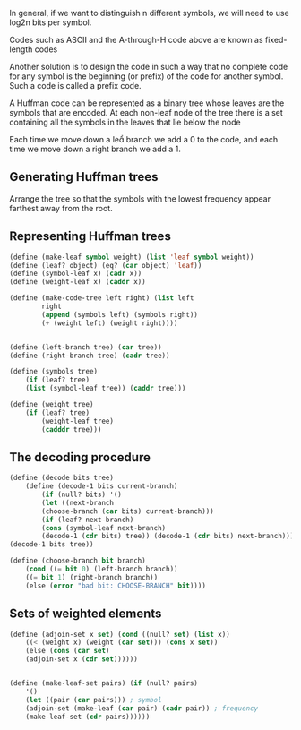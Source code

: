 In general, if we want to distinguish n different symbols, we will need to use log2n bits per symbol.

Codes such as ASCII and the A-through-H code above are known as fixed-length codes

Another solution is to design the code in such a way that no complete code for any symbol 
is the beginning (or prefix) of the code for another symbol. Such a code is called a prefix code. 

A Huffman code can be represented as a binary tree whose leaves are the symbols that are encoded. 
At each non-leaf node of the tree there is a set containing all the symbols in the leaves that lie below the node

Each time we move down a le branch we add a 0 to the code, and each time we move down a right branch we add a 1.

## Generating Huffman trees
Arrange the tree so that the symbols with the lowest frequency appear farthest away from the root. 

## Representing Huffman trees
```lisp
(define (make-leaf symbol weight) (list 'leaf symbol weight)) 
(define (leaf? object) (eq? (car object) 'leaf))
(define (symbol-leaf x) (cadr x))
(define (weight-leaf x) (caddr x))

(define (make-code-tree left right) (list left
        right
        (append (symbols left) (symbols right))
        (+ (weight left) (weight right))))


(define (left-branch tree) (car tree)) 
(define (right-branch tree) (cadr tree)) 

(define (symbols tree)
    (if (leaf? tree)
    (list (symbol-leaf tree)) (caddr tree)))

(define (weight tree) 
    (if (leaf? tree)
        (weight-leaf tree) 
        (cadddr tree)))
```

## The decoding procedure

```lisp
(define (decode bits tree)
    (define (decode-1 bits current-branch)
        (if (null? bits) '()
        (let ((next-branch
        (choose-branch (car bits) current-branch)))
        (if (leaf? next-branch)
        (cons (symbol-leaf next-branch)
        (decode-1 (cdr bits) tree)) (decode-1 (cdr bits) next-branch)))))
(decode-1 bits tree))

(define (choose-branch bit branch)
    (cond ((= bit 0) (left-branch branch))
    ((= bit 1) (right-branch branch))
    (else (error "bad bit: CHOOSE-BRANCH" bit))))
```

## Sets of weighted elements

```lisp
(define (adjoin-set x set) (cond ((null? set) (list x))
    ((< (weight x) (weight (car set))) (cons x set))
    (else (cons (car set)
    (adjoin-set x (cdr set))))))


(define (make-leaf-set pairs) (if (null? pairs)
    '()
    (let ((pair (car pairs))) ; symbol
    (adjoin-set (make-leaf (car pair) (cadr pair)) ; frequency
    (make-leaf-set (cdr pairs))))))

```
